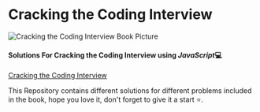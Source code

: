 # Cracking the Coding Interview

![Cracking the Coding Interview Book Picture](https://images-na.ssl-images-amazon.com/images/I/619M-4xNINL.jpg)

#### Solutions For Cracking the Coding Interview using *JavaScript*💻

[Cracking the Coding Interview](https://www.amazon.com/Cracking-Coding-Interview-Programming-Questions/dp/0984782850)

This Repository contains different solutions for different problems included in the book, hope you love it, don't forget to give it a start ⭐.
